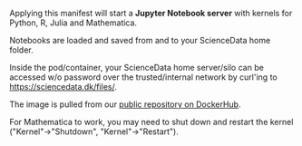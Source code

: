 Applying this manifest will start a **Jupyter Notebook server** with kernels for Python, R, Julia and Mathematica.

Notebooks are loaded and saved from and to your ScienceData home folder.

Inside the pod/container, your ScienceData  home server/silo can be accessed w/o password over the trusted/internal network by curl'ing to https://sciencedata.dk/files/.

The image is pulled from our [public repository on DockerHub](https://hub.docker.com/r/sciencedata/jupyter_sciencedata).

For Mathematica to work, you may need to shut down and restart the kernel ("Kernel"->"Shutdown", "Kernel"->"Restart").
